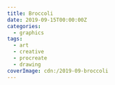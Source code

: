 ```yaml
---
title: Broccoli
date: 2019-09-15T00:00:00Z
categories:
  - graphics
tags:
  - art
  - creative
  - procreate
  - drawing
coverImage: cdn:/2019-09-broccoli
---
```

